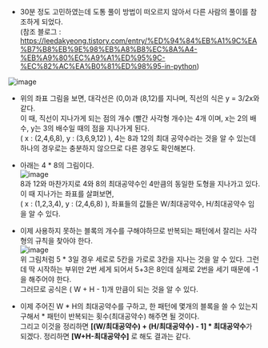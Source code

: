 - 30분 정도 고민하였는데 도통 풀이 방법이 떠오르지 않아서 다른 사람의 풀이를 참조하게 되었다.  
  (참조 블로그 : https://leedakyeong.tistory.com/entry/%ED%94%84%EB%A1%9C%EA%B7%B8%EB%9E%98%EB%A8%B8%EC%8A%A4-%EB%A9%80%EC%A9%A1%ED%95%9C-%EC%82%AC%EA%B0%81%ED%98%95-in-python)

![image](https://user-images.githubusercontent.com/29484377/136149649-9cf8f0d8-b4c0-46f3-bad0-27c7d6735e84.png)

- 위의 좌표 그림을 보면, 대각선은 (0,0)과 (8,12)를 지나며, 직선의 식은 y = 3/2x와 같다.  
  이 때, 직선이 지나가게 되는 점의 개수 (빨간 사각형 개수)는 4개 이며, x는 2의 배수, y는 3의 배수일 때의 점을 지나가게 된다.  
  ( x : (2,4,6,8), y : (3,6,9,12) ), 4는 8과 12의 최대 공약수라는 것을 알 수 있는데 하나의 경우로는 충분하지 않으므로 다른 경우도 확인해본다.
    

- 아래는 4 * 8의 그림이다.   
![image](https://user-images.githubusercontent.com/29484377/136151371-58e0acef-63c1-4e47-8f67-bb7819796fbe.png)  
  8과 12와 마찬가지로 4와 8의 최대공약수인 4만큼의 동일한 도형을 지나가고 있다. 이 때 지나가는 좌표를 살펴보면,  
  ( x : (1,2,3,4), y : (2,4,6,8) ), 좌표들의 값들은 W/최대공약수, H/최대공약수 임을 알 수 있다.
  
- 이제 사용하지 못하는 블록의 개수를 구해야하므로 반복되는 패턴에서 잘리는 사각형의 규칙을 찾아야 한다.  
![image](https://user-images.githubusercontent.com/29484377/136157812-f4e5418a-c8e3-4db5-8c88-807f1d1d472d.png)   
  위 그림처럼 5 * 3일 경우 세로로 5칸을 가로로 3칸을 지나는 것을 알 수 있다. 그런데 딱 시작하는 부위만 2번 세게 되어서 5+3은 8인데 실제로 2번을 세기 때문에 -1을 해주어야 한다.  
  그러므로 공식은 ( W + H - 1)개 만큼이 되는 것을 알 수 있다.  

- 이제 주어진 W * H의 최대공약수를 구하고, 한 패턴에 몇개의 블록을 쓸 수 있는지 구해서 * 패턴이 반복되는 횟수(최대공약수) 해주면 될 것이다.  
  그리고 이것을 정리하면 **[(W/최대공약수) + (H/최대공약수) - 1] * 최대공약수**가 되겠다. 정리하면 **[W+H-최대공약수]** 로 해도 결과는 같다.
  
